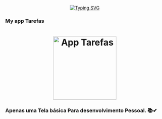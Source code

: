 <div id="badges"  align="center">

[![Typing SVG](https://pt.bloggif.com/tmp/1037e4f32c537d0efbccefb4a8ee624f/text.gif?1656380790)](https://github.com/Lucas-marques98)

  </div>






### My app Tarefas
<h1 align="center">
    <img alt="App Tarefas" src="https://fv9-3.failiem.lv/thumb_show.php?i=kp7ywr7ep&view" width="200px" />
</h1>



### Apenas uma Tela básica Para desenvolvimento Pessoal. 📚✔
